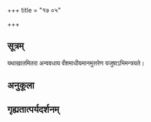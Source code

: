+++
title = "१७ ०५"

+++
## सूत्रम्
यथाखातमितरा अन्ववधाय वँशमाधीयमानमुत्तरेण यजुषाऽभिमन्त्रयते।
## अनुकूला

## गृह्यतात्पर्यदर्शनम्

